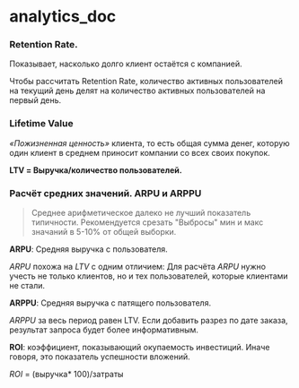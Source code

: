 # analytics_doc

### Retention Rate.

Показывает, насколько долго клиент остаётся с компанией.

Чтобы рассчитать Retention Rate, количество активных пользователей на текущий день делят на количество активных пользователей на первый день.

### Lifetime Value
_«Пожизненная ценность»_ клиента, 
то есть общая сумма денег, которую один клиент в среднем приносит компании со всех своих покупок. 

**LTV = Выручка/количество пользователей.**

### Расчёт средних значений. ARPU и ARPPU

>Среднее арифметическое далеко не лучший показатель типичности. 
>Рекомендуется срезать "Выбросы" мин и макс значаний в 5-10% от общей выборки.


**ARPU**: Средняя выручка с пользователя.

_ARPU_ похожа на _LTV_ с одним отличием: 
  Для расчёта _ARPU_ нужно учесть не только клиентов, но и тех пользователей, которые клиентами не стали. 

**ARPPU**: Средняя выручка с патящего пользователя.

_ARPPU_ за весь период равен LTV. 
  Если добавить разрез по дате заказа, результат запроса будет более информативным.

**ROI**: коэффициент, показывающий окупаемость инвестиций. Иначе говоря, это показатель успешности вложений.

_ROI_ = (выручка* 100)/затраты 

